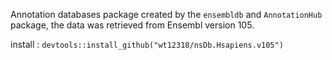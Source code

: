 Annotation databases package created by the `ensembldb` and `AnnotationHub` package, the data was retrieved  from Ensembl version 105.

install : `devtools::install_github("wt12318/nsDb.Hsapiens.v105")`
